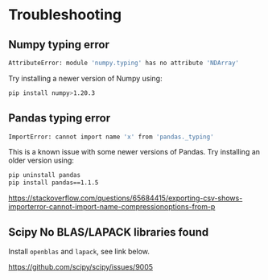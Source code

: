# Troubleshooting

## Numpy typing error

```bash
AttributeError: module 'numpy.typing' has no attribute 'NDArray'
```

Try installing a newer version of Numpy using:

```bash
pip install numpy>1.20.3
```

## Pandas typing error

```bash
ImportError: cannot import name 'x' from 'pandas._typing'
```

This is a known issue with some newer versions of Pandas. Try installing an older
version using:

```bash
pip uninstall pandas
pip install pandas==1.1.5
```

https://stackoverflow.com/questions/65684415/exporting-csv-shows-importerror-cannot-import-name-compressionoptions-from-p

## Scipy No BLAS/LAPACK libraries found

Install `openblas` and `lapack`, see link below.

https://github.com/scipy/scipy/issues/9005
